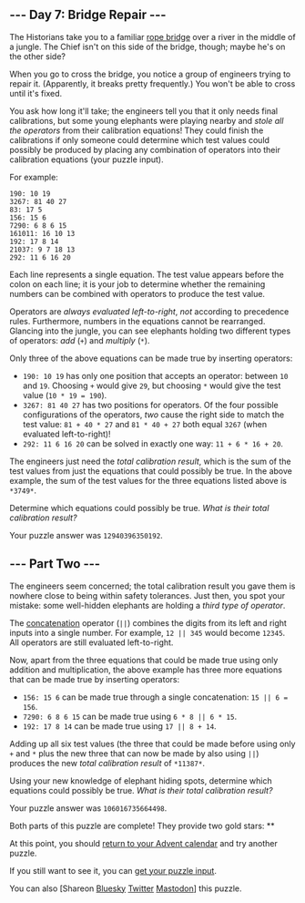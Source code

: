 \--- Day 7: Bridge Repair ---
----------

The Historians take you to a familiar [rope bridge](/2022/day/9) over a river
in the middle of a jungle. The Chief isn't on this side of the bridge, though;
maybe he's on the other side?

When you go to cross the bridge, you notice a group of engineers trying to
repair it. (Apparently, it breaks pretty frequently.) You won't be able to
cross until it's fixed.

You ask how long it'll take; the engineers tell you that it only needs final
calibrations, but some young elephants were playing nearby and *stole all the
operators* from their calibration equations! They could finish the calibrations
if only someone could determine which test values could possibly be produced by
placing any combination of operators into their calibration equations (your
puzzle input).

For example:

```
190: 10 19
3267: 81 40 27
83: 17 5
156: 15 6
7290: 6 8 6 15
161011: 16 10 13
192: 17 8 14
21037: 9 7 18 13
292: 11 6 16 20

```

Each line represents a single equation. The test value appears before the colon
on each line; it is your job to determine whether the remaining numbers can be
combined with operators to produce the test value.

Operators are *always evaluated left-to-right*, *not* according to precedence
rules. Furthermore, numbers in the equations cannot be rearranged. Glancing
into the jungle, you can see elephants holding two different types of
operators: *add* (`+`) and *multiply* (`*`).

Only three of the above equations can be made true by inserting operators:

* `190: 10 19` has only one position that accepts an operator: between `10` and
`19`. Choosing `+` would give `29`, but choosing `*` would give the test value
(`10 * 19 = 190`).
* `3267: 81 40 27` has two positions for operators. Of the four possible
configurations of the operators, *two* cause the right side to match the test
value: `81 + 40 * 27` and `81 * 40 + 27` both equal `3267` (when evaluated
left-to-right)!
* `292: 11 6 16 20` can be solved in exactly one way: `11 + 6 * 16 + 20`.

The engineers just need the *total calibration result*, which is the sum of the
test values from just the equations that could possibly be true. In the above
example, the sum of the test values for the three equations listed above is
`*3749*`.

Determine which equations could possibly be true. *What is their total
calibration result?*

Your puzzle answer was `12940396350192`.

\--- Part Two ---
----------

The engineers seem concerned; the total calibration result you gave them is
nowhere close to being within safety tolerances. Just then, you spot your
mistake: some well-hidden elephants are holding a *third type of operator*.

The [concatenation](https://en.wikipedia.org/wiki/Concatenation) operator
(`||`) combines the digits from its left and right inputs into a single number.
For example, `12 || 345` would become `12345`. All operators are still
evaluated left-to-right.

Now, apart from the three equations that could be made true using only addition
and multiplication, the above example has three more equations that can be made
true by inserting operators:

* `156: 15 6` can be made true through a single concatenation: `15 || 6 = 156`.
* `7290: 6 8 6 15` can be made true using `6 * 8 || 6 * 15`.
* `192: 17 8 14` can be made true using `17 || 8 + 14`.

Adding up all six test values (the three that could be made before using only
`+` and `*` plus the new three that can now be made by also using `||`)
produces the new *total calibration result* of `*11387*`.

Using your new knowledge of elephant hiding spots, determine which equations
could possibly be true. *What is their total calibration result?*

Your puzzle answer was `106016735664498`.

Both parts of this puzzle are complete! They provide two gold stars: \*\*

At this point, you should [return to your Advent calendar](/2024) and try
another puzzle.

If you still want to see it, you can [get your puzzle input](7/input).

You can also [Shareon
[Bluesky](https://bsky.app/intent/compose?text=I%27ve+completed+%22Bridge+Repair%22+%2D+Day+7+%2D+Advent+of+Code+2024+%23AdventOfCode+https%3A%2F%2Fadventofcode%2Ecom%2F2024%2Fday%2F7)
[Twitter](https://twitter.com/intent/tweet?text=I%27ve+completed+%22Bridge+Repair%22+%2D+Day+7+%2D+Advent+of+Code+2024&url=https%3A%2F%2Fadventofcode%2Ecom%2F2024%2Fday%2F7&related=ericwastl&hashtags=AdventOfCode)
[Mastodon](javascript:void(0);)] this puzzle.
